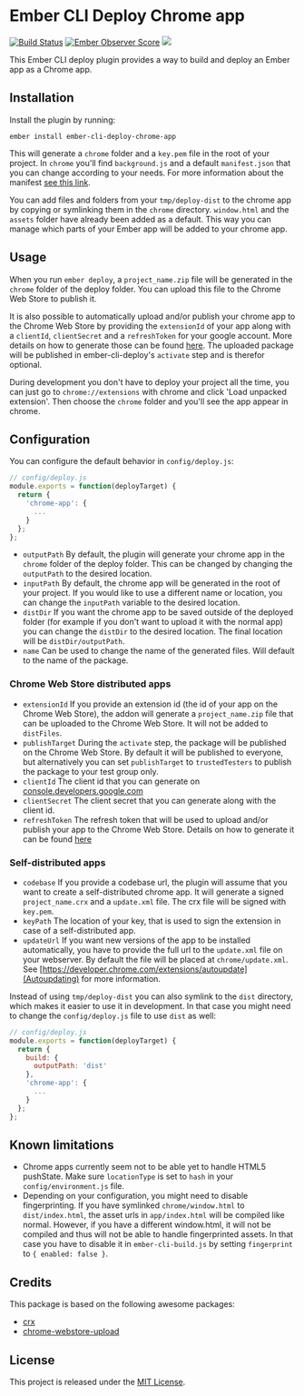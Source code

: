 # Ember CLI Deploy Chrome app
[![Build Status](https://travis-ci.org/rmachielse/ember-cli-deploy-chrome-app.svg?branch=master)](https://travis-ci.org/rmachielse/ember-cli-deploy-chrome-app)
[![Ember Observer Score](http://emberobserver.com/badges/ember-cli-deploy-chrome-app.svg)](http://emberobserver.com/addons/ember-cli-deploy-chrome-app)
[![](https://ember-cli-deploy.github.io/ember-cli-deploy-version-badges/plugins/ember-cli-deploy-chrome-app.svg)](http://ember-cli-deploy.github.io/ember-cli-deploy-version-badges/)

This Ember CLI deploy plugin provides a way to build and deploy an Ember app as a Chrome app.

## Installation

Install the plugin by running:

```
ember install ember-cli-deploy-chrome-app
```

This will generate a `chrome` folder and a `key.pem` file in the root of your project.
In `chrome` you'll find `background.js` and a default `manifest.json` that you can change according to your needs. For more information about the manifest [see this link](https://developer.chrome.com/apps/first_app).

You can add files and folders from your `tmp/deploy-dist` to the chrome app by copying or symlinking them in the `chrome` directory.
`window.html` and the `assets` folder have already been added as a default.
This way you can manage which parts of your Ember app will be added to your chrome app.

## Usage

When you run `ember deploy`, a `project_name.zip` file will be generated in the `chrome` folder of the deploy folder. You can upload this file to the Chrome Web Store to publish it.

It is also possible to automatically upload and/or publish your chrome app to the Chrome Web Store by providing the `extensionId` of your app along with a `clientId`, `clientSecret` and a `refreshToken` for your google account. More details on how to generate those can be found [here](https://developer.chrome.com/webstore/using_webstore_api#beforeyoubegin). The uploaded package will be published in ember-cli-deploy's `activate` step and is therefor optional.

During development you don't have to deploy your project all the time, you can just go to `chrome://extensions` with chrome and click 'Load unpacked extension'. Then choose the `chrome` folder and you'll see the app appear in chrome.

## Configuration

You can configure the default behavior in `config/deploy.js`:

```javascript
// config/deploy.js
module.exports = function(deployTarget) {
  return {
    'chrome-app': {
      ...
    }
  };
};
```

- `outputPath`
  By default, the plugin will generate your chrome app in the `chrome` folder of the deploy folder. This can be changed by changing the `outputPath` to the desired location.
- `inputPath`
  By default, the chrome app will be generated in the root of your project. If you would like to use a different name or location, you can change the `inputPath` variable to the desired location.
- `distDir`
  If you want the chrome app to be saved outside of the deployed folder (for example if you don't want to upload it with the normal app) you can change the `distDir` to the desired location. The final location will be `distDir/outputPath`.
- `name`
  Can be used to change the name of the generated files. Will default to the name of the package.

### Chrome Web Store distributed apps

- `extensionId`
  If you provide an extension id (the id of your app on the Chrome Web Store), the addon will generate a `project_name.zip` file that can be uploaded to the Chrome Web Store. It will not be added to `distFiles`.
- `publishTarget`
  During the `activate` step, the package will be published on the Chrome Web Store. By default it will be published to everyone, but alternatively you can set `publishTarget` to `trustedTesters` to publish the package to your test group only.
- `clientId`
  The client id that you can generate on [console.developers.google.com](https://console.developers.google.com)
- `clientSecret`
  The client secret that you can generate along with the client id.
- `refreshToken`
  The refresh token that will be used to upload and/or publish your app to the Chrome Web Store. Details on how to generate it can be found [here](https://developer.chrome.com/webstore/using_webstore_api#beforeyoubegin)

### Self-distributed apps

- `codebase`
  If you provide a codebase url, the plugin will assume that you want to create a self-distributed chrome app. It will generate a signed `project_name.crx` and a `update.xml` file. The crx file will be signed with `key.pem`.
- `keyPath`
  The location of your key, that is used to sign the extension in case of a self-distributed app.
- `updateUrl`
  If you want new versions of the app to be installed automatically, you have to provide the full url to the `update.xml` file on your webserver. By default the file will be placed at `chrome/update.xml`. See [https://developer.chrome.com/extensions/autoupdate](Autoupdating) for more information.

Instead of using `tmp/deploy-dist` you can also symlink to the `dist` directory, which makes it easier to use it in development. In that case you might need to change the `config/deploy.js` file to use `dist` as well:

```javascript
// config/deploy.js
module.exports = function(deployTarget) {
  return {
    build: {
      outputPath: 'dist'
    },
    'chrome-app': {
      ...
    }
  };
};
```

## Known limitations

- Chrome apps currently seem not to be able yet to handle HTML5 pushState. Make sure `locationType` is set to `hash` in your `config/environment.js` file.
- Depending on your configuration, you might need to disable fingerprinting. If you have symlinked `chrome/window.html` to `dist/index.html`, the asset urls in `app/index.html` will be compiled like normal. However, if you have a different window.html, it will not be compiled and thus will not be able to handle fingerprinted assets. In that case you have to disable it in `ember-cli-build.js` by setting `fingerprint` to `{ enabled: false }`.

## Credits

This package is based on the following awesome packages:

- [crx](https://github.com/oncletom/crx)
- [chrome-webstore-upload](https://github.com/DrewML/chrome-webstore-upload)

## License

This project is released under the [MIT License](LICENSE.md).
